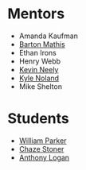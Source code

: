 # Mentors
- Amanda Kaufman
- [Barton Mathis](https://github.com/rbmathis)
- Ethan Irons
- Henry Webb
- [Kevin Neely](https://github.com/kneely/)
- [Kyle Noland](https://github.com/kylednoland)
- Mike Shelton


# Students
- [William Parker](https://github.com/parkerws)
- [Chaze Stoner](https://github.com/chaze-stoner)
- [Anthony Logan](https://github.com/marine0408)

